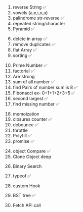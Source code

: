 <!-- Practice --> 


<!-- String -->
1. reverse String ✅
2. vowels (a,e,i,o,u)
3. palindrome str-reverse ✅
4. repeated string/character
5. Pyramid ✅

<!-- array -->
6. delete in array ✅
7. remove duplicates ✅
8. flat Array ✅
9. sorting ✅

<!-- Number -->
10. Prime Number ✅
11. factorial ✅
12. Armstrong 
13. sum of all number ✅
14. find Pairs of number sum is 8 ✅
15. Fibonacci ex- 0+1+1+2+3+5 ✅
16. second largest ✅
17. find missing number ✅

<!-- Performace -->
18. memoization
19. closures counter ✅
20. debounce ✅
21. throttle
22. Polyfill ✅
23. promise ✅

<!-- Object -->
24. object Compare ✅
25. Clone Object deep

<!-- search -->
26. Binary Search

<!-- typeof -->
27. typeof ✅

28. custom Hook
29. BST tree ✅
30. Fetch API call